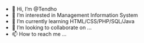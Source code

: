 - 👋 Hi, I’m @Tendho
- 👀 I’m interested in Management Information System
- 🌱 I’m currently learning HTML/CSS/PHP/SQL/Java 
- 💞️ I’m looking to collaborate on ...
- 📫 How to reach me ...

<!---
Tendho/Tendho is a ✨ special ✨ repository because its `README.md` (this file) appears on your GitHub profile.
You can click the Preview link to take a look at your changes.
--->
